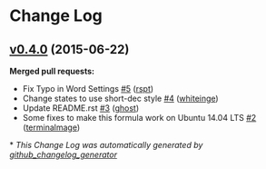 # Change Log

## [v0.4.0](https://github.com/saltstack-formulas/django-formula/tree/v0.4.0) (2015-06-22)
**Merged pull requests:**

- Fix Typo in Word Settings [\#5](https://github.com/saltstack-formulas/django-formula/pull/5) ([rspt](https://github.com/rspt))
- Change states to use short-dec style [\#4](https://github.com/saltstack-formulas/django-formula/pull/4) ([whiteinge](https://github.com/whiteinge))
- Update README.rst [\#3](https://github.com/saltstack-formulas/django-formula/pull/3) ([ghost](https://github.com/ghost))
- Some fixes to make this formula work on Ubuntu 14.04 LTS [\#2](https://github.com/saltstack-formulas/django-formula/pull/2) ([terminalmage](https://github.com/terminalmage))



\* *This Change Log was automatically generated by [github_changelog_generator](https://github.com/skywinder/Github-Changelog-Generator)*
